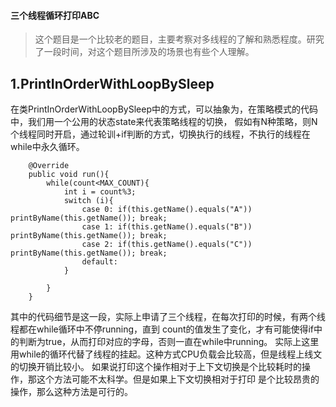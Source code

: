 #### 三个线程循环打印ABC

>这个题目是一个比较老的题目，主要考察对多线程的了解和熟悉程度。研究了一段时间，对这个题目所涉及的场景也有些个人理解。

1.PrintInOrderWithLoopBySleep
---
在类PrintInOrderWithLoopBySleep中的方式，可以抽象为，在策略模式的代码中，我们用一个公用的状态state来代表策略线程的切换，
假如有N种策略，则N个线程同时开启，通过轮训+if判断的方式，切换执行的线程，不执行的线程在
while中永久循环。
```
    @Override
    public void run(){
        while(count<MAX_COUNT){
            int i = count%3;
            switch (i){
                case 0: if(this.getName().equals("A")) printByName(this.getName()); break;
                case 1: if(this.getName().equals("B")) printByName(this.getName()); break;
                case 2: if(this.getName().equals("C")) printByName(this.getName()); break;
                default:
            }

        }
    }
```

其中的代码细节是这一段，实际上申请了三个线程，在每次打印的时候，有两个线程都在while循环中不停running，直到
count的值发生了变化，才有可能使得if中的判断为true，从而打印对应的字母，否则一直在while中running。
实际上这里用while的循环代替了线程的挂起。这种方式CPU负载会比较高，但是线程上线文的切换开销比较小。
如果说打印这个操作相对于上下文切换是个比较耗时的操作，那这个方法可能不太科学。但是如果上下文切换相对于打印
是个比较昂贵的操作，那么这种方法是可行的。


